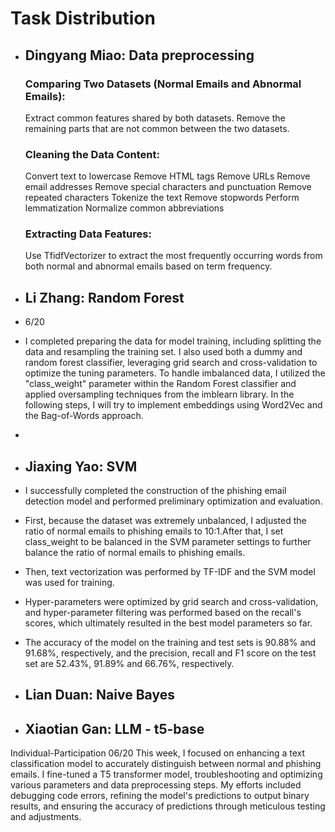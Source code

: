 # Task Distribution

- ## **Dingyang Miao**: Data preprocessing
    ### Comparing Two Datasets (Normal Emails and Abnormal Emails):
    Extract common features shared by both datasets.
    Remove the remaining parts that are not common between the two datasets.
    
    ### Cleaning the Data Content:
    Convert text to lowercase
    Remove HTML tags
    Remove URLs
    Remove email addresses
    Remove special characters and punctuation
    Remove repeated characters
    Tokenize the text
    Remove stopwords
    Perform lemmatization
    Normalize common abbreviations
    ### Extracting Data Features:
    Use TfidfVectorizer to extract the most frequently occurring words from both normal and abnormal emails based on term frequency.

  
- ## **Li Zhang**: Random Forest
- 6/20
- I completed preparing the data for model training, including splitting the data and resampling the training set. I also used both a dummy and random forest classifier, leveraging grid search and cross-validation to optimize the tuning parameters. To handle imbalanced data, I utilized the "class_weight" parameter within the Random Forest classifier and applied oversampling techniques from the imblearn library. In the following steps, I will try to implement embeddings using Word2Vec and the Bag-of-Words approach.
- 
- ## **Jiaxing Yao**: SVM
- I successfully completed the construction of the phishing email detection model and performed preliminary optimization and evaluation.
- First, because the dataset was extremely unbalanced, I adjusted the ratio of normal emails to phishing emails to 10:1.After that, I set class_weight to be balanced in the SVM parameter settings to further balance the ratio of normal emails to phishing emails.
- Then, text vectorization was performed by TF-IDF and the SVM model was used for training.
- Hyper-parameters were optimized by grid search and cross-validation, and hyper-parameter filtering was performed based on the recall's scores, which ultimately resulted in the best model parameters so far.
- The accuracy of the model on the training and test sets is 90.88% and 91.68%, respectively, and the precision, recall and F1 score on the test set are 52.43%, 91.89% and 66.76%, respectively.

- ## **Lian Duan**: Naive Bayes

- ## **Xiaotian Gan**: LLM - t5-base
Individual-Participation
06/20
This week, I focused on enhancing a text classification model to accurately distinguish between normal and phishing emails. I fine-tuned a T5 transformer model, troubleshooting and optimizing various parameters and data preprocessing steps. My efforts included debugging code errors, refining the model's predictions to output binary results, and ensuring the accuracy of predictions through meticulous testing and adjustments.

